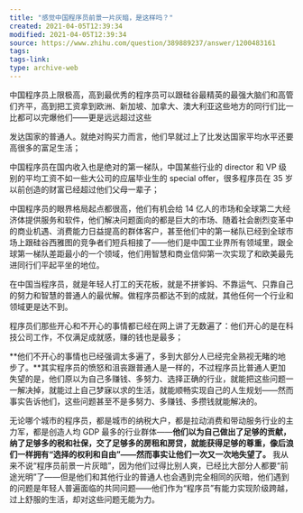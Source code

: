 ```yaml
---
title: "感觉中国程序员前景一片灰暗，是这样吗？"
created: 2021-04-05T12:39:34
modified: 2021-04-05T12:39:34
source: https://www.zhihu.com/question/389889237/answer/1200483161
tags:
tags-link:
type: archive-web
---
```

中国程序员上限极高，高到最优秀的程序员可以跟硅谷最精英的最强大脑们和高管们齐平，高到把工资拿到欧洲、新加坡、加拿大、澳大利亚这些地方的同行们比一比都可以完爆他们——更是远远超过这些

发达国家的普通人。就绝对购买力而言，他们早就过上了比发达国家平均水平还要高很多的富足生活；

中国程序员在国内收入也是绝对的第一梯队，中国某些行业的 director 和 VP 级别的平均工资不如一些大公司的应届毕业生的 special offer，很多程序员在 35 岁以前创造的财富已经超过他们父母一辈子；

中国程序员的眼界格局起点都很高，他们有机会给 14 亿人的市场和全球第二大经济体提供服务和软件，他们解决问题面向的都是巨大的市场、随着社会剧烈变革中的商业机遇、消费能力日益提高的群体客户，甚至他们中的第一梯队已经到全球市场上跟硅谷西雅图的竞争者们短兵相接了——他们是中国工业界所有领域里，跟全球第一梯队差距最小的一个领域，他们用智慧和商业信仰第一次实现了和欧美最先进同行们平起平坐的地位。

在中国当程序员，就是年轻人打工的天花板，就是不拼爹妈、不靠运气、只靠自己的努力和智慧的普通人的最优解。做程序员都达不到的成就，其他任何一个行业和领域更是达不到。

程序员们那些开心和不开心的事情都已经在网上讲了无数遍了：他们开心的是在科技公司工作，不仅满足成就感，赚的钱也是最多；

**他们不开心的事情也已经强调太多遍了，多到大部分人已经完全熟视无睹的地步了。**其实程序员的愤怒和沮丧跟普通人是一样的，不过程序员比普通人更加失望的是，他们原以为自己多赚钱、多努力、选择正确的行业，就能把这些问题一一解决掉，就能过上自己梦寐以求的生活，就能顺畅实现自己的人生规划——然而事实告诉他们，这些问题甚至不是多努力、多赚钱、多攒钱就能解决的。

无论哪个城市的程序员，都是城市的纳税大户，都是拉动消费和带动服务行业的主力军，都是创造人均 GDP 最多的行业群体——**他们以为自己做出了足够的贡献，纳了足够多的税和社保，交了足够多的房租和房贷，就能获得足够的尊重，像后浪们一样拥有“选择的权利和自由”——然而事实让他们一次又一次地失望了。** 我从来不说“程序员前景一片灰暗”，因为他们过得比别人爽，已经比大部分人都要“前途光明”了——但是他们和其他行业的普通人也会遇到完全相同的灰暗，他们遇到的问题是年轻人普遍面临的共同问题——他们作为“程序员”有能力实现阶级跨越，过上舒服的生活，却对这些问题无能为力。